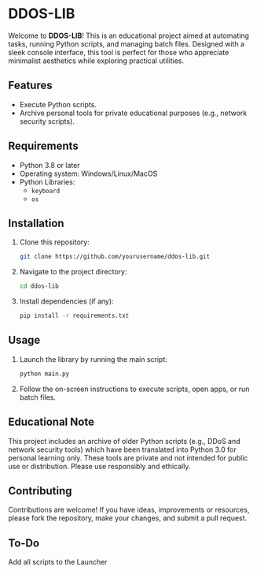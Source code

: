 # DDOS-LIB

Welcome to **DDOS-LIB**! This is an educational project aimed at automating tasks, running Python scripts, and managing batch files. Designed with a sleek console interface, this tool is perfect for those who appreciate minimalist aesthetics while exploring practical utilities.

## Features

- Execute Python scripts.
- Archive personal tools for private educational purposes (e.g., network security scripts).

## Requirements

- Python 3.8 or later
- Operating system: Windows/Linux/MacOS
- Python Libraries:
  - `keyboard`
  - `os`

## Installation

1. Clone this repository:
   ```bash
   git clone https://github.com/yourusername/ddos-lib.git
   ```
2. Navigate to the project directory:
   ```bash
   cd ddos-lib
   ```
3. Install dependencies (if any):
   ```bash
   pip install -r requirements.txt
   ```

## Usage

1. Launch the library by running the main script:
   ```bash
   python main.py
   ```
2. Follow the on-screen instructions to execute scripts, open apps, or run batch files.

## Educational Note

This project includes an archive of older Python scripts (e.g., DDoS and network security tools) which have been translated into Python 3.0 for personal learning only. These tools are private and not intended for public use or distribution. Please use responsibly and ethically.

## Contributing

Contributions are welcome! If you have ideas, improvements or resources, please fork the repository, make your changes, and submit a pull request.



## To-Do

Add all scripts to the Launcher
